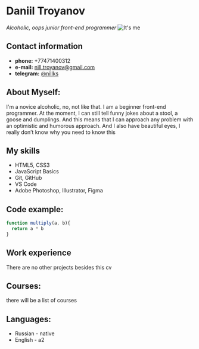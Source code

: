 # Daniil Troyanov
*Alcoholic, oops junior front-end programmer*
![It's me](/assets/images/logo/me.png)

## Contact information

* **phone:**    +77471400312
* **e-mail:**   nill.troyanov@gmail.com
* **telegram:** [@nillks](https://t.me/nillks_rss)

## About Myself:

I'm a novice alcoholic, no, not like that. I am a beginner front-end programmer. At the moment, I can still tell funny jokes about a stool, a goose and dumplings. And this means that I can approach any problem with an optimistic and humorous approach. And I also have beautiful eyes, I really don’t know why you need to know this

## My skills

* HTML5, CSS3
* JavaScript Basics
* Git, GitHub
* VS Code
* Adobe Photoshop, Illustrator, Figma

## Code example:

```javascript
function multiply(a, b){
  return a * b
}
```

## Work experience

There are no other projects besides this cv

## Courses:

there will be a list of courses

## Languages:

* Russian - native
* English - a2